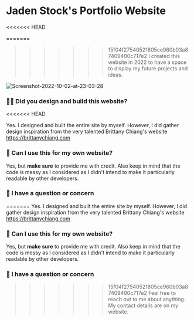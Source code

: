 # Jaden Stock's Portfolio Website
<<<<<<< HEAD

=======
>>>>>>> 15f04f27540521805ce960b03a87409400c717e2
I created this website in 2022 to have a space to display my future projects and ideas.
<img src="https://i.ibb.co/GWjFzwp/Screenshot-2022-10-02-at-23-03-28.png" alt="Screenshot-2022-10-02-at-23-03-28" border="0">

### 👷‍♂️ Did you design and build this website?
<<<<<<< HEAD

Yes. I designed and built the entire site by myself. However, I did gather design inspiration from the very talented Brittany Chiang's website https://brittanychiang.com

### 🚀 Can I use this for my own website?

Yes, but **make sure** to provide me with credit. Also keep in mind that the code is messy as I considered as I didn't intend to make it particularly readable by other developers.

### 🙋 I have a question or concern

=======
Yes. I designed and built the entire site by myself. However, I did gather design inspiration from the very talented Brittany Chiang's website https://brittanychiang.com

### 🚀 Can I use this for my own website?
Yes, but **make sure** to provide me with credit. Also keep in mind that the code is messy as I considered as I didn't intend to make it particularly readable by other developers.

### 🙋 I have a question or concern
>>>>>>> 15f04f27540521805ce960b03a87409400c717e2
Feel free to reach out to me about anything. My contact details are on my website.
